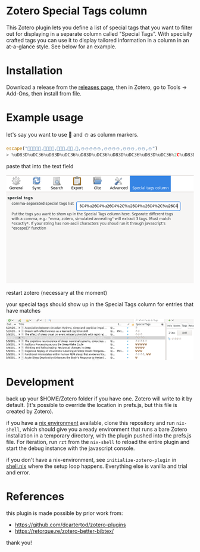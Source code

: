 # Zotero Special Tags column

This Zotero plugin lets you define a list of special tags that you want to filter out for displaying in a separate column called "Special Tags". With specially crafted tags you can use it to display tailored information in a column in an at-a-glance style. See below for an example.

# Installation

Download a release from the [releases page](https://github.com/whacked/zotero-special-tags-column/releases), then in Zotero, go to Tools -> Add-Ons, then install from file.

# Example usage

let's say you want to use 🐶 and ⛄ as column markers.

```javascript
escape("🐶🐶🐶🐶🐶,🐶🐶🐶🐶,🐶🐶🐶,🐶🐶,🐶,⛄⛄⛄⛄⛄,⛄⛄⛄⛄,⛄⛄⛄,⛄⛄,⛄")
> %uD83D%uDC36%uD83D%uDC36%uD83D%uDC36%uD83D%uDC36%uD83D%uDC36%2C%uD83D%uDC36%uD83D%uDC36%uD83D%uDC36%uD83D%uDC36%2C%uD83D%uDC36%uD83D%uDC36%uD83D%uDC36%2C%uD83D%uDC36%uD83D%uDC36%2C%uD83D%uDC36%2C%u26C4%u26C4%u26C4%u26C4%u26C4%2C%u26C4%u26C4%u26C4%u26C4%2C%u26C4%u26C4%u26C4%2C%u26C4%u26C4%2C%u26C4
```

paste that into the text field

![Edit --> Preferences --> Special tags column](doc/img/2021-06-19_Selection_001.png)

restart zotero (necessary at the moment)

your special tags should show up in the Special Tags column for entries that have matches

![Special Tags column](doc/img/2021-06-19_Selection_002.png)

# Development

back up your $HOME/Zotero folder if you have one. Zotero will write to it by default. (It's possible to override the location in prefs.js, but this file is created by Zotero).

if you have a [nix environment](https://nixos.org/download.html) available, clone this repository and run `nix-shell`, which should give you a ready environment that runs a bare Zotero installation in a temporary directory, with the plugin pushed into the prefs.js file. For iteration, run `rzt` from the `nix-shell` to reload the entire plugin and start the debug instance with the javascript console.

if you don't have a nix-environment, see `initialize-zotero-plugin` in [shell.nix](shell.nix) where the setup loop happens. Everything else is vanilla and trial and error.

# References
    
this plugin is made possible by prior work from:
    
- https://github.com/dcartertod/zotero-plugins
- https://retorque.re/zotero-better-bibtex/

thank you!
